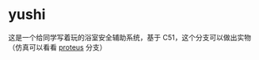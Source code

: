 # yushi

这是一个给同学写着玩的浴室安全辅助系统，基于 C51，这个分支可以做出实物（仿真可以看看 [proteus](https://github.com/klxf/yushi/tree/proteus) 分支）
